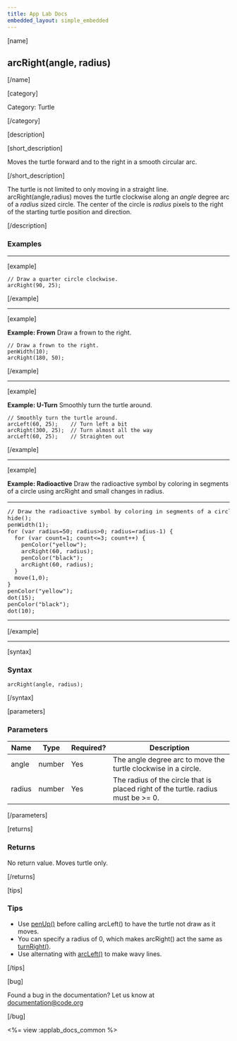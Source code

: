 ```yaml
---
title: App Lab Docs
embedded_layout: simple_embedded
---
```


[name]

## arcRight(angle, radius)

[/name]


[category]

Category: Turtle

[/category]

[description]

[short_description]

Moves the turtle forward and to the right in a smooth circular arc.

[/short_description]

The turtle is not limited to only moving in a straight line. arcRight(angle,radius) moves the turtle clockwise along an *angle* degree arc of a *radius* sized circle. The center of the circle is *radius* pixels to the right of the starting turtle position and direction.

[/description]

### Examples
____________________________________________________

[example]

```
// Draw a quarter circle clockwise.
arcRight(90, 25);
```

[/example]

____________________________________________________

[example]

**Example: Frown** Draw a frown to the right.

```
// Draw a frown to the right.
penWidth(10);
arcRight(180, 50);
```

[/example]

____________________________________________________

[example]

**Example: U-Turn** Smoothly turn the turtle around.

```
// Smoothly turn the turtle around.
arcLeft(60, 25);    // Turn left a bit
arcRight(300, 25);  // Turn almost all the way
arcLeft(60, 25);    // Straighten out
```

[/example]

____________________________________________________

[example]

**Example: Radioactive** Draw the radioactive symbol by coloring in segments of a circle using arcRight and small changes in radius.

<table>
<tr>
<td style="border-style:none; width:90%; padding:0px">
<pre>
// Draw the radioactive symbol by coloring in segments of a circle using arcRight and small changes in radius.
hide();
penWidth(1);
for (var radius=50; radius&gt;0; radius=radius-1) {
  for (var count=1; count&lt;=3; count++) {
    penColor("yellow");
    arcRight(60, radius);
    penColor("black");
    arcRight(60, radius);
  }
  move(1,0);
}
penColor("yellow");
dot(15);
penColor("black");
dot(10);
</pre>
</td>
<td style="border-style:none; width:10%; padding:0px">
<img src='https://images.code.org/7aa1419b6fc7ddbb88401f5fe311d0db-image-1445812311891.gif'>
</td>
</tr>
</table>

[/example]

____________________________________________________

[syntax]

### Syntax

```
arcRight(angle, radius);
```

[/syntax]

[parameters]

### Parameters

| Name  | Type | Required? | Description |
|-----------------|------|-----------|-------------|
| angle | number | Yes | The angle degree arc to move the turtle clockwise in a circle.  |
| radius | number | Yes | The radius of the circle that is placed right of the turtle. radius must be >= 0.  |

[/parameters]

[returns]

### Returns
No return value. Moves turtle only.

[/returns]

[tips]

### Tips
- Use [penUp()](/applab/docs/penUp) before calling arcLeft() to have the turtle not draw as it moves.
- You can specify a radius of 0, which makes arcRight() act the same as [turnRight()](/applab/docs/turnRight).
- Use alternating with [arcLeft()](/applab/docs/arcLeft) to make wavy lines.

[/tips]

[bug]

Found a bug in the documentation? Let us know at documentation@code.org

[/bug]

<%= view :applab_docs_common %>

